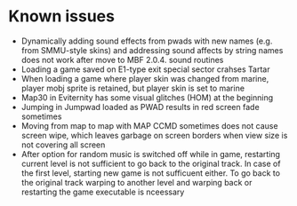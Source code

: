 # Known issues

- Dynamically adding sound effects from pwads with new names (e.g.
  from SMMU-style skins) and addressing sound affects by string names
  does not work after move to MBF 2.0.4. sound routines
- Loading a game saved on E1-type exit special sector crahses Tartar
- When loading a game where player skin was changed from marine, 
  player mobj sprite is retained, but player skin is set to marine 
- Map30 in Eviternity has some visual glitches (HOM) at the beginning 
- Jumping in Jumpwad loaded as PWAD results in red screen fade sometimes 
- Moving from map to map with MAP CCMD sometimes does not cause screen wipe,
  which leaves garbage on screen borders when view size is not covering all screen
- After option for random music is switched off while in game, restarting 
  current level is not sufficient to go back to the original track. 
  In case of the first level, starting new game is not sufficuent either. 
  To go back to the original track warping to another level and warping back 
  or restarting the game executable is nceessary
